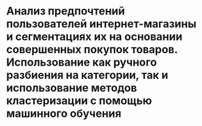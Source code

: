 # Анализ предпочтений пользователей интернет-магазины и сегментациях их на основании совершенных покупок товаров. Использование как ручного разбиения на категории, так и использование методов кластеризации с помощью машинного обучения
